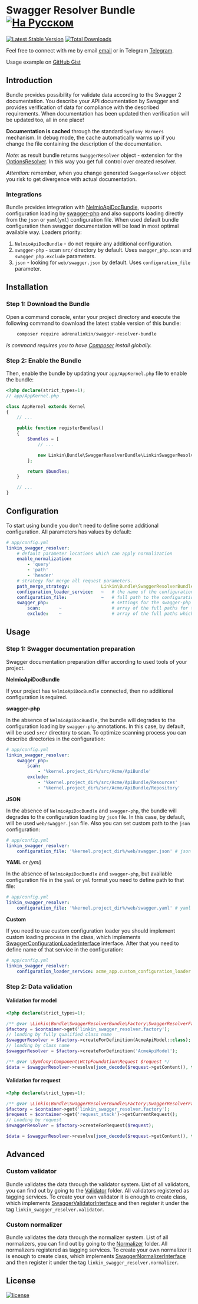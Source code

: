 Swagger Resolver Bundle [![На Русском](https://img.shields.io/badge/Перейти_на-Русский-green.svg?style=flat-square)](./README.RU.md)
=======================

[![Latest Stable Version](https://poser.pugx.org/adrenalinkin/swagger-resolver-bundle/v/stable)](https://packagist.org/packages/adrenalinkin/swagger-resolver-bundle)
[![Total Downloads](https://poser.pugx.org/adrenalinkin/swagger-resolver-bundle/downloads)](https://packagist.org/packages/adrenalinkin/swagger-resolver-bundle)

Feel free to connect with me by email [email](mailto:adrenalinkin@gmail.com)
or in Telegram [Telegram](https://t.me/adrenaL1nkin).

Usage example on [GitHub Gist](https://gist.github.com/adrenalinkin/f5cddf1afea865a3b91ac078a1cb8337#file-instruction-md)

Introduction
------------

Bundle provides possibility for validate data according to the Swagger 2 documentation.
You describe your API documentation by Swagger and provides verification of data for compliance
with the described requirements.
When documentation has been updated then verification will be updated too, all in one place!

**Documentation is cached** through the standard `Symfony Warmers` mechanism.
In debug mode, the cache automatically warms up if you change the file containing the description of the documentation.

*Note:* as result bundle returns `SwaggerResolver` object - extension for the
[OptionsResolver](https://github.com/symfony/options-resolver). 
In this way you get full control over created resolver. 

*Attention:* remember, when you change generated `SwaggerResolver` object you risk to get 
divergence with actual documentation.

### Integrations

Bundle provides integration with [NelmioApiDocBundle](https://github.com/nelmio/NelmioApiDocBundle),
supports configuration loading by [swagger-php](https://github.com/zircote/swagger-php) and also supports
loading directly from the `json` or `yaml`(`yml`) configuration file.
When used default bundle configuration then swagger documentation will be load in most optimal available way.
Loaders priority: 
1. `NelmioApiDocBundle` - do not require any additional configuration.
2. `swagger-php` - scan `src/` directory by default. Uses `swagger_php.scan` and `swagger_php.exclude` parameters.
3. `json` - looking for `web/swagger.json` by default. Uses `configuration_file` parameter.

Installation
-----------

### Step 1: Download the Bundle

Open a command console, enter your project directory and execute the following command to download
the latest stable version of this bundle:
```bash
    composer require adrenalinkin/swagger-resolver-bundle
```
*is command requires you to have [Composer](https://getcomposer.org) install globally.*

### Step 2: Enable the Bundle

Then, enable the bundle by updating your `app/AppKernel.php` file to enable the bundle:

```php
<?php declare(strict_types=1);
// app/AppKernel.php

class AppKernel extends Kernel
{
    // ...

    public function registerBundles()
    {
        $bundles = [
            // ...

            new Linkin\Bundle\SwaggerResolverBundle\LinkinSwaggerResolverBundle(),
        ];

        return $bundles;
    }

    // ...
}
```

Configuration
------------

To start using bundle you don't need to define some additional configuration.
All parameters has values by default:

```yaml
# app/config.yml
linkin_swagger_resolver:
    # default parameter locations which can apply normalization
    enable_normalization:
        - 'query'
        - 'path'
        - 'header'
    # strategy for merge all request parameters.
    path_merge_strategy:            Linkin\Bundle\SwaggerResolverBundle\Merger\Strategy\StrictMergeStrategy
    configuration_loader_service:   ~   # the name of the configuration loader service
    configuration_file:             ~   # full path to the configuration file
    swagger_php:                        # settings for the swagger-php
        scan:       ~                   # array of the full paths for the annotations scan
        exclude:    ~                   # array of the full paths which should be excluded
```

Usage
-----

### Step 1: Swagger documentation preparation

Swagger documentation preparation differ according to used tools of your project.

**NelmioApiDocBundle** 

If your project has `NelmioApiDocBundle` connected, then no additional configuration is required.

**swagger-php** 

In the absence of `NelmioApiDocBundle`, the bundle will degrades to the configuration
loading by `swagger-php` annotations. In this case, by default, will be used `src/` directory to scan.
To optimize scanning process you can describe directories in the configuration:

```yaml
# app/config.yml
linkin_swagger_resolver:
    swagger_php:
        scan:
            - '%kernel.project_dir%/src/Acme/ApiBundle'
        exclude:
            - '%kernel.project_dir%/src/Acme/ApiBundle/Resources'
            - '%kernel.project_dir%/src/Acme/ApiBundle/Repository'
```

**JSON** 

In the absence of `NelmioApiDocBundle` and `swagger-php`, the bundle will degrades to the configuration
loading by `json` file. In this case, by default, will be used `web/swagger.json` file.
Also you can set custom path to the `json` configuration:

```yaml
# app/config.yml
linkin_swagger_resolver:
    configuration_file: '%kernel.project_dir%/web/swagger.json' # json extension is required
```

**YAML** or *(yml)* 

In the absence of `NelmioApiDocBundle` and `swagger-php`, but available
configuration file in the `yaml` or `yml` format you need to define path to that file:  

```yaml
# app/config.yml
linkin_swagger_resolver:
    configuration_file: '%kernel.project_dir%/web/swagger.yaml' # yaml or yml extension is required
```

**Custom**

If you need to use custom configuration loader you should implement custom loading process in the class, which
implements [SwaggerConfigurationLoaderInterface](./Loader/SwaggerConfigurationLoaderInterface.php) interface.
After that you need to define name of that service in the configuration: 

```yaml
# app/config.yml
linkin_swagger_resolver:
    configuration_loader_service: acme_app.custom_configuration_loader
```

### Step 2: Data validation

#### Validation for model

```php
<?php declare(strict_types=1);

/** @var \Linkin\Bundle\SwaggerResolverBundle\Factory\SwaggerResolverFactory $factory */
$factory = $container->get('linkin_swagger_resolver.factory');
// loading by fully qualified class name
$swaggerResolver = $factory->createForDefinition(AcmeApiModel::class);
// loading by class name
$swaggerResolver = $factory->createForDefinition('AcmeApiModel');

/** @var \Symfony\Component\HttpFoundation\Request $request */
$data = $swaggerResolver->resolve(json_decode($request->getContent(), true));
```

#### Validation for request

```php
<?php declare(strict_types=1);

/** @var \Linkin\Bundle\SwaggerResolverBundle\Factory\SwaggerResolverFactory $factory */
$factory = $container->get('linkin_swagger_resolver.factory');
$request = $container->get('request_stack')->getCurrentRequest();
// Loading by request
$swaggerResolver = $factory->createForRequest($request);

$data = $swaggerResolver->resolve(json_decode($request->getContent(), true));
```

Advanced
--------

### Custom validator

Bundle validates the data through the validator system.
List of all validators, you can find out by going to the [Validator](./Validator) folder.
All validators registered as tagging services. To create your own validator it is enough to create class,
which implements [SwaggerValidatorInterface](./Validator/SwaggerValidatorInterface.php) and then
register it under the tag `linkin_swagger_resolver.validator`.

### Custom normalizer

Bundle validates the data through the normalizer system.
List of all normalizers, you can find out by going to the [Normalizer](./Normalizer) folder.
All normalizers registered as tagging services. To create your own normalizer it is enough to create class,
which implements [SwaggerNormalizerInterface](./Normalizer/SwaggerNormalizerInterface.php) and then
register it under the tag `linkin_swagger_resolver.normalizer`.

License
-------

[![license](https://img.shields.io/badge/License-MIT-green.svg?style=flat-square)](./LICENSE)
